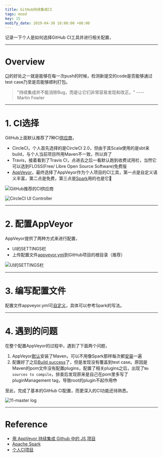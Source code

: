 ```yaml
---
title: GitHub持续集成CI
tags: mood
key: 15
modify_date: 2019-04-30 18:00:00 +08:00
---
```


记录一下个人是如何选择GitHub CI工具并进行相关配置，

----
# Overview
[CI](http://www.cnblogs.com/2018/archive/2011/06/15/2051693.html)的好处之一就是能够在每一次push的时候，检测新提交的code是否能够通过test case乃至是否能够顺利打包。

> "持续集成并不能消除Bug，而是让它们非常容易发现和改正。" ---- Martin Fowler

----
# 1. CI选择
GitHub上面默认推荐了7种CI[供应商](https://github.com/marketplace/category/continuous-integration)，
- CircleCI，个人首先选择的是CircleCI 2.0，但由于其Scala使用的是sbt来build，与个人当前项目所用Maven不一致，所以弃了
- Travis，接着看到了Travis CI，点进去之后一看默认跑到收费试用栏，当然它可以选到FLOSS(Free/ Libre Open Source Software)免费版
- [AppVeyor](https://github.com/marketplace/appveyor)，最终选择了AppVeyor作为个人项目的CI工具，第一点是自定义语义丰富，第二点是免费，第三点是[Spark](https://github.com/apache/spark/blob/master/appveyor.yml)用的也是它🙂

![GitHub推荐的CI供应商](http://upload-images.jianshu.io/upload_images/2189341-1f2795cd6f9645b7.png)

![CircleCI UI Controller](http://upload-images.jianshu.io/upload_images/2189341-43dba21e9042677c.png)

----
# 2. 配置AppVeyor
AppVeyor提供了两种方式来进行配置，
- UI的SETTINGS栏
- 上传配置文件[appveyor.yml](https://github.com/chenfh5/sword/blob/master/appveyor.yml)到GitHub项目的根目录（推荐）

![UI的SETTINGS栏](http://upload-images.jianshu.io/upload_images/2189341-240719bcd1f85b0e.png)

----
# 3. 编写配置文件
配置文件appveyor.yml可[自定义](https://www.appveyor.com/docs/appveyor-yml/)，具体可以参考Spark的写法。

----
# 4. 遇到的问题
在整个配置AppVeyor的过程中，遇到了下面两个问题，
1. AppVeyor[默认](https://github.com/appveyor/ci/issues/1060)安装了Maven，可以不用像Spark那样每次都[安装](https://github.com/apache/spark/blob/master/dev/appveyor-install-dependencies.ps1#L85)一遍
2. 配置好了之后[Build success](https://ci.appveyor.com/project/chenfh5/sword/build/10-master)了，但是发现没有覆盖到test case。原因是Maven的pom文件没有配置plugins，配置了相关plugins之后，出现了`No sources to compile`，排查后发现原来是自己在pom里多写了pluginManagement tag，导致root的plugin不起作用😳

至此，完成了基本的GitHub CI配置，而更深入的CI功能还待熟悉。

![11-master log](http://upload-images.jianshu.io/upload_images/2189341-31b27a7292d51a2a.png)

----
# Reference
- [用 AppVeyor 持续集成 Github 中的 JS 项目](https://sebastianblade.com/using-appveyor-continuous-integration-in-javascript-project/)
- [Apache Spark](https://github.com/apache/spark/blob/master/appveyor.yml)
- [个人CI项目](https://github.com/chenfh5/sword)
